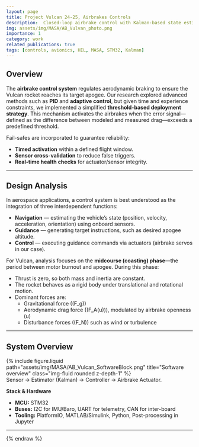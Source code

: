```yaml
---
layout: page
title: Project Vulcan 24-25, Airbrakes Controls
description:  Closed-loop airbrake control with Kalman-based state estimation, HIL/SIL validation, and flight testing.
img: assets/img/MASA/AB_Vulvan_photo.png
importance: 1
category: work
related_publications: true
tags: [controls, avionics, HIL, MASA, STM32, Kalman]
---
```


## Overview

The **airbrake control system** regulates aerodynamic braking to ensure the Vulcan rocket reaches its target apogee. Our research explored advanced methods such as **PID** and **adaptive control**, but given time and experience constraints, we implemented a simplified **threshold-based deployment strategy**. This mechanism activates the airbrakes when the error signal—defined as the difference between modeled and measured drag—exceeds a predefined threshold.

Fail-safes are incorporated to guarantee reliability:
- **Timed activation** within a defined flight window.  
- **Sensor cross-validation** to reduce false triggers.  
- **Real-time health checks** for actuator/sensor integrity.  

---

## Design Analysis

In aerospace applications, a control system is best understood as the integration of three interdependent functions:

- **Navigation** — estimating the vehicle’s state (position, velocity, acceleration, orientation) using onboard sensors.  
- **Guidance** — generating target instructions, such as desired apogee altitude.  
- **Control** — executing guidance commands via actuators (airbrake servos in our case).  

For Vulcan, analysis focuses on the **midcourse (coasting) phase**—the period between motor burnout and apogee. During this phase:

- Thrust is zero, so both mass and inertia are constant.  
- The rocket behaves as a rigid body under translational and rotational motion.  
- Dominant forces are:
  - Gravitational force (\(F_g\))  
  - Aerodynamic drag force (\(F_A(u)\)), modulated by airbrake openness \(u\)  
  - Disturbance forces (\(F_N\)) such as wind or turbulence  

---
## System Overview
<div class="row justify-content-sm-center">
  <div class="col-sm-10 mt-3">
    {% include figure.liquid path="assets/img/MASA/AB_Vulcan_SoftwareBlock.png" title="Software overview" class="img-fluid rounded z-depth-1" %}
  </div>
</div>
<div class="caption">Sensor → Estimator (Kalman) → Controller → Airbrake Actuator.</div>

**Stack & Hardware**
- **MCU:** STM32
- **Buses:** I2C for IMU/Baro, UART for telemetry, CAN for inter-board
- **Tooling:** PlatformIO, MATLAB/Simulink, Python, Post-processing in Jupyter

---

{% endraw %}

